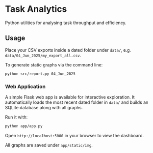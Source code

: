 # Task Analytics

Python utilities for analysing task throughput and efficiency.

## Usage

Place your CSV exports inside a dated folder under `data/`, e.g. `data/04_Jun_2025/my_export_all.csv`.

To generate static graphs via the command line:

```bash
python src/report.py 04_Jun_2025
```

### Web Application

A simple Flask web app is available for interactive exploration. It automatically loads the most recent dated folder in `data/` and builds an SQLite database along with all graphs.

Run it with:

```bash
python app/app.py
```

Open `http://localhost:5000` in your browser to view the dashboard.

All graphs are saved under `app/static/img`.
